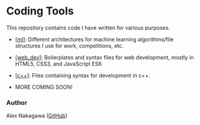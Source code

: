 # Coding Tools

This repository contains code I have written for various purposes.

* [[ml](https://github.com/alexnakagawa/tools/tree/master/ml)]: Different architectures for machine learning algorithms/file structures I use for work, competitions, etc.

* [[web_dev](https://github.com/alexnakagawa/tools/tree/master/web_dev)]: Boilerplates and syntax files for web development, mostly in HTML5, CSS3, and JavaScript ES6

* [[c++](https://github.com/alexnakagawa/tools/tree/master/c++)]: Files containing syntax for development in c++.

* MORE COMING SOON!

### Author

Alex Nakagawa ([GitHub](https://alexnakagawa.com))
